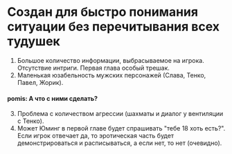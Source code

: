 # Создан для быстро понимания ситуации без перечитывания всех тудушек
1. Большое количество информации, выбрасываемое на игрока. Отсутствие интриги. Первая глава особый трешак. 
2. Маленькая юзабельность мужских персонажей (Слава, Тенко, Павел, Жорик).
#### pomis: А что с ними сделать?
3. Проблема с количеством агрессии (шахматы и диалог у вентиляции с Тенко).
4. Может Юминг в первой главе будет спрашивать "тебе 18 хоть есть?". Если игрок отвечает да, то эротическая часть будет демонстрироваться и расписываться, а если нет, то нет (очевидно).